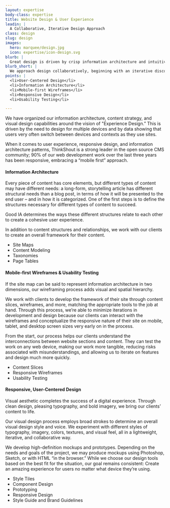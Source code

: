```yaml
---
layout: expertise
body-class: expertise
title: Website Design & User Experience
leadin: |
  A Collaborative, Iterative Design Approach
class: design
slug: design
images:
  hero: marquee/design.jpg
  icon: expertise/icon-design.svg
blurb: |
  Great design is driven by crisp information architecture and intuitive user experience. It speaks to your organization's mission and resonates with the motivations of your online audiences. We approach design collaboratively, beginning with an iterative discovery process centered on adaptive, mobile-first content.  
blurb_short: |
  We approach design collaboratively, beginning with an iterative discovery process centered on adaptive, mobile-first content.
points: |
  <li>User-Centered Design</li>
  <li>Information Architecture</li>
  <li>Mobile-first Wireframes</li>
  <li>Responsive Design</li>
  <li>Usability Testing</li>

---
```


We have organized our information architecture, content strategy, and visual design capabilities around the vision of "Experience Design.” This is driven by the need to design for multiple devices and by data showing that users very often switch between devices and contexts as they use sites.

When it comes to user experience, responsive design, and information architecture patterns, ThinkShout is a strong leader in the open source CMS community; 90% of our web development work over the last three years has been responsive, embracing a “mobile first” approach.

#### Information Architecture

Every piece of content has core elements, but different types of content may have different needs: a long-form, storytelling article has different structural needs than a blog post, in terms of how it will be presented to the end user – and in how it is categorized. One of the first steps is to define the structures necessary for different types of content to succeed.

Good IA determines the ways these different structures relate to each other to create a cohesive user experience.

In addition to content structures and relationships, we work with our clients to create an overall framework for their content.

* Site Maps
* Content Modeling
* Taxonomies
* Page Tables

#### Mobile-first Wireframes & Usability Testing

If the site map can be said to represent information architecture in two dimensions, our wireframing process adds visual and spatial hierarchy.

We work with clients to develop the framework of their site through content slices, wireframes, and more, matching the appropriate tools to the job at hand. Through this process, we’re able to minimize iterations in development and design because our clients can interact with the wireframes and conceptualize the responsive nature of their site on mobile, tablet, and desktop screen sizes very early on in the process.

From the start, our process helps our clients understand the interconnections between website sections and content. They can test the work on any web device, making our work more tangible, reducing risks associated with misunderstandings, and allowing us to iterate on features and design much more quickly.

* Content Slices
* Responsive Wireframes
* Usability Testing

#### Responsive, User-Centered Design

Visual aesthetic completes the success of a digital experience. Through clean design, pleasing typography, and bold imagery, we bring our clients’ content to life.

Our visual design process employs broad strokes to determine an overall visual design style and voice. We experiment with different styles of typography, imagery, colors, textures, and visual feel, all in a lightweight, iterative, and collaborative way.

We develop high-definition mockups and prototypes. Depending on the needs and goals of the project, we may produce mockups using Photoshop, Sketch, or with HTML “in the browser.” While we choose our design tools based on the best fit for the situation, our goal remains consistent: Create an amazing experience for users no matter what device they’re using.  

* Style Tiles
* Component Design
* Prototyping
* Responsive Design
* Style Guide and Brand Guidelines
